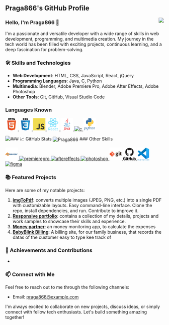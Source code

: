## Praga866's GitHub Profile

<img align="right" src="https://github-readme-stats.vercel.app/api?username=Praga866&show_icons=true&hide_border=true&count_private=true&include_all_commits=true&theme=radical" />

### Hello, I'm Praga866 👋

I'm a passionate and versatile developer with a wide range of skills in web development, programming, and multimedia creation. My journey in the tech world has been filled with exciting projects, continuous learning, and a deep fascination for problem-solving.

### 🛠️ Skills and Technologies

- **Web Development**: HTML, CSS, JavaScript, React, jQuery
- **Programming Languages**: Java, C, Python
- **Multimedia**: Blender, Adobe Premiere Pro, Adobe After Effects, Adobe Photoshop
- **Other Tools**: Git, GitHub, Visual Studio Code
### Languages Known

<p align="left">
  <a href="https://www.w3.org/html/" target="_blank" rel="noreferrer"> <img src="https://raw.githubusercontent.com/devicons/devicon/master/icons/html5/html5-original-wordmark.svg" alt="html5" width="40" height="40"/> </a>
  <a href="https://www.w3schools.com/css/" target="_blank" rel="noreferrer"> <img src="https://raw.githubusercontent.com/devicons/devicon/master/icons/css3/css3-original-wordmark.svg" alt="css3" width="40" height="40"/> </a>
  <a href="https://developer.mozilla.org/en-US/docs/Web/JavaScript" target="_blank" rel="noreferrer"> <img src="https://raw.githubusercontent.com/devicons/devicon/master/icons/javascript/javascript-original.svg" alt="javascript" width="40" height="40"/> </a>
  <a href="https://reactjs.org/" target="_blank" rel="noreferrer"> <img src="https://raw.githubusercontent.com/devicons/devicon/master/icons/react/react-original-wordmark.svg" alt="react" width="40" height="40"/> </a>
  <a href="https://www.java.com/" target="_blank" rel="noreferrer"> <img src="https://raw.githubusercontent.com/devicons/devicon/master/icons/java/java-original-wordmark.svg" alt="java" width="40" height="40"/> </a>
  <a href="https://www.cprogramming.com/" target="_blank" rel="noreferrer"> <img src="https://raw.githubusercontent.com/devicons/devicon/master/icons/c/c-original-wordmark.svg" alt="c" width="40" height="40"/> </a>
  <a href="https://www.python.org/" target="_blank" rel="noreferrer"> <img src="https://raw.githubusercontent.com/devicons/devicon/master/icons/python/python-original-wordmark.svg" alt="python" width="40" height="40"/> </a>
</p>### 📈 GitHub Stats

<img align="left" src="https://github-readme-stats.vercel.app/api/top-langs/?username=Praga866&layout=compact&hide_border=true&theme=radical" />
<img align="center" src="https://github-readme-streak-stats.herokuapp.com/?user=Praga866&theme=radical&hide_border=true" alt="Praga866" />
### Other Skills

<p align="left">
  <a href="https://www.blender.org/" target="_blank" rel="noreferrer"> <img src="https://raw.githubusercontent.com/devicons/devicon/master/icons/blender/blender-original-wordmark.svg" alt="blender" width="40" height="40"/> </a>
  <a href="https://www.adobe.com/products/premiere.html" target="_blank" rel="noreferrer"> <img src="https://raw.githubusercontent.com/devicons/devicon/master/icons/premierepro/premierepro-original-wordmark.svg" alt="premierepro" width="40" height="40"/> </a>
  <a href="https://www.adobe.com/products/aftereffects.html" target="_blank" rel="noreferrer"> <img src="https://raw.githubusercontent.com/devicons/devicon/master/icons/aftereffects/aftereffects-original-wordmark.svg" alt="aftereffects" width="40" height="40"/> </a>
  <a href="https://www.adobe.com/products/photoshop.html" target="_blank" rel="noreferrer"> <img src="https://raw.githubusercontent.com/devicons/devicon/master/icons/photoshop/photoshop-original-wordmark.svg" alt="photoshop" width="40" height="40"/> </a>
  <a href="https://git-scm.com/" target="_blank" rel="noreferrer"> <img src="https://raw.githubusercontent.com/devicons/devicon/master/icons/git/git-original-wordmark.svg" alt="git" width="40" height="40"/> </a>
  <a href="https://github.com/" target="_blank" rel="noreferrer"> <img src="https://raw.githubusercontent.com/devicons/devicon/master/icons/github/github-original-wordmark.svg" alt="github" width="40" height="40"/> </a>
  <a href="https://code.visualstudio.com/" target="_blank" rel="noreferrer"> <img src="https://raw.githubusercontent.com/devicons/devicon/master/icons/vscode/vscode-original-wordmark.svg" alt="vscode" width="40" height="40"/> </a>
  <a href="https://www.figma.com/" target="_blank" rel="noreferrer"> <img src="https://raw.githubusercontent.com/devicons/devicon/master/icons/figma/figma-original-wordmark.svg" alt="figma" width="40" height="40"/> </a>
</p>

### 📚 Featured Projects

Here are some of my notable projects:

1. **[imgToPdf]([https://github.com/Praga866/project1](https://github.com/Praga866/-img-2-PDF-))**: converts multiple images (JPEG, PNG, etc.) into a single PDF with customizable layouts. Easy command-line interface. Clone the repo, install dependencies, and run. Contribute to improve it.
2. **[Responsive portfolio]([https://github.com/Praga866/project2](https://github.com/Praga866/Portfolio))**:  contains a collection of my details, projects and work samples to showcase their skills and experience.
3. **[Money partner]([https://github.com/Praga866/project3](https://github.com/Praga866/MoneyPartner))**: an money monitoring app, to calculate the expenses
4. **[BabyBlink Billing]([https://github.com/Praga866/project4](https://github.com/Praga866/babybyblinkbilling))**: A billing site, for our family business, that records the datas of the customer easy to type kee track of

### 🌟 Achievements and Contributions

- 

### 📫 Connect with Me

Feel free to reach out to me through the following channels:

- Email: [praga866@example.com](mailto:praga866@example.com)

I'm always excited to collaborate on new projects, discuss ideas, or simply connect with fellow tech enthusiasts. Let's build something amazing together!


